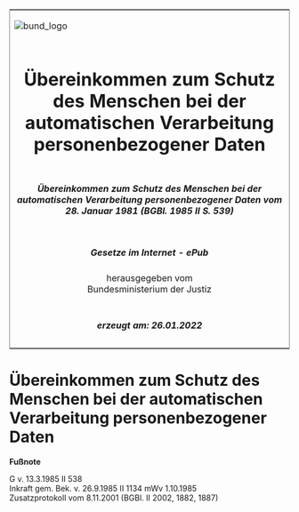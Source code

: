 <span id="DECKBLATT.html"></span>

<table border="0" frame="border" width="100%">

<tr valign="top">

<td align="left">

![bund\_logo](BfJ_2021_Web_de_de.gif)

</td>

<td align="right">

 

</td>

</tr>

<tr align="center" valign="middle">

<td colspan="2">

# Übereinkommen zum Schutz des Menschen bei der automatischen Verarbeitung personenbezogener Daten

</td>

</tr>

<tr align="center" valign="middle">

<td colspan="2">

##### Übereinkommen zum Schutz des Menschen bei der automatischen Verarbeitung personenbezogener Daten vom 28. Januar 1981 (BGBl. 1985 II S. 539)

</td>

</tr>

<tr align="center" valign="middle">

<td colspan="2">

  
  

##### Gesetze im Internet - ePub  
  
herausgegeben vom  
Bundesministerium der Justiz

</td>

</tr>

<tr align="center" valign="bottom">

<td colspan="2">

  
  

##### erzeugt am: 26.01.2022

</td>

</tr>

</table>

<span id="BJNR205390985.html"></span>

# Übereinkommen zum Schutz des Menschen bei der automatischen Verarbeitung personenbezogener Daten

<div>

  
**Fußnote**

<div class="jnhtml">

<div>

<div class="jurAbsatz">

G v. 13.3.1985 II 538  
Inkraft gem. Bek. v. 26.9.1985 II 1134 mWv 1.10.1985  
Zusatzprotokoll vom 8.11.2001 (BGBl. II 2002, 1882, 1887)

</div>

</div>

</div>

</div>
